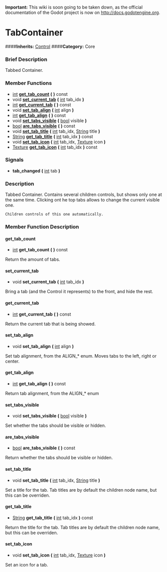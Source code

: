**Important:** This wiki is soon going to be taken down, as the official documentation of the Godot project is now on http://docs.godotengine.org.

#  TabContainer  
####**Inherits:** [Control](class_control)
####**Category:** Core

###  Brief Description  
Tabbed Container.

###  Member Functions 
  * [int](class_int)  **[get&#95;tab&#95;count](#get_tab_count)**  **(** **)** const
  * void  **[set&#95;current&#95;tab](#set_current_tab)**  **(** [int](class_int) tab_idx  **)**
  * [int](class_int)  **[get&#95;current&#95;tab](#get_current_tab)**  **(** **)** const
  * void  **[set&#95;tab&#95;align](#set_tab_align)**  **(** [int](class_int) align  **)**
  * [int](class_int)  **[get&#95;tab&#95;align](#get_tab_align)**  **(** **)** const
  * void  **[set&#95;tabs&#95;visible](#set_tabs_visible)**  **(** [bool](class_bool) visible  **)**
  * [bool](class_bool)  **[are&#95;tabs&#95;visible](#are_tabs_visible)**  **(** **)** const
  * void  **[set&#95;tab&#95;title](#set_tab_title)**  **(** [int](class_int) tab_idx, [String](class_string) title  **)**
  * [String](class_string)  **[get&#95;tab&#95;title](#get_tab_title)**  **(** [int](class_int) tab_idx  **)** const
  * void  **[set&#95;tab&#95;icon](#set_tab_icon)**  **(** [int](class_int) tab_idx, [Texture](class_texture) icon  **)**
  * [Texture](class_texture)  **[get&#95;tab&#95;icon](#get_tab_icon)**  **(** [int](class_int) tab_idx  **)** const

###  Signals  
  *  **tab&#95;changed**  **(** [int](class_int) tab  **)**

###  Description  
Tabbed Container. Contains several children controls, but shows only one at the same time. Clicking ont he top tabs allows to change the current visible one.

	Children controls of this one automatically.

###  Member Function Description  

#### <a name="get_tab_count">get_tab_count</a>
  * [int](class_int)  **get&#95;tab&#95;count**  **(** **)** const

Return the amount of tabs.

#### <a name="set_current_tab">set_current_tab</a>
  * void  **set&#95;current&#95;tab**  **(** [int](class_int) tab_idx  **)**

Bring a tab (and the Control it represents) to the front, and hide the rest.

#### <a name="get_current_tab">get_current_tab</a>
  * [int](class_int)  **get&#95;current&#95;tab**  **(** **)** const

Return the current tab that is being showed.

#### <a name="set_tab_align">set_tab_align</a>
  * void  **set&#95;tab&#95;align**  **(** [int](class_int) align  **)**

Set tab alignment, from the ALIGN_* enum. Moves tabs to the left, right or center.

#### <a name="get_tab_align">get_tab_align</a>
  * [int](class_int)  **get&#95;tab&#95;align**  **(** **)** const

Return tab alignment, from the ALIGN_* enum

#### <a name="set_tabs_visible">set_tabs_visible</a>
  * void  **set&#95;tabs&#95;visible**  **(** [bool](class_bool) visible  **)**

Set whether the tabs should be visible or hidden.

#### <a name="are_tabs_visible">are_tabs_visible</a>
  * [bool](class_bool)  **are&#95;tabs&#95;visible**  **(** **)** const

Return whether the tabs should be visible or hidden.

#### <a name="set_tab_title">set_tab_title</a>
  * void  **set&#95;tab&#95;title**  **(** [int](class_int) tab_idx, [String](class_string) title  **)**

Set a title for the tab. Tab titles are by default the children node name, but this can be overriden.

#### <a name="get_tab_title">get_tab_title</a>
  * [String](class_string)  **get&#95;tab&#95;title**  **(** [int](class_int) tab_idx  **)** const

Return the title for the tab. Tab titles are by default the children node name, but this can be overriden.

#### <a name="set_tab_icon">set_tab_icon</a>
  * void  **set&#95;tab&#95;icon**  **(** [int](class_int) tab_idx, [Texture](class_texture) icon  **)**

Set an icon for a tab.
